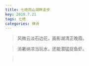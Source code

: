 ```yaml
---
title: 七绝雨山湖畔走步
key: 2019.7.21
tags: 七绝
categories: 律诗
---
```


<blockquote class="blockquote-center">风微云淡石边花，画影湖清正晚霞。
</blockquote>
<blockquote class="blockquote-center">消暑纳凉当玩水，还能潜猛捉鱼虾。
</blockquote>
<blockquote class="blockquote-center"></br>
</blockquote>
